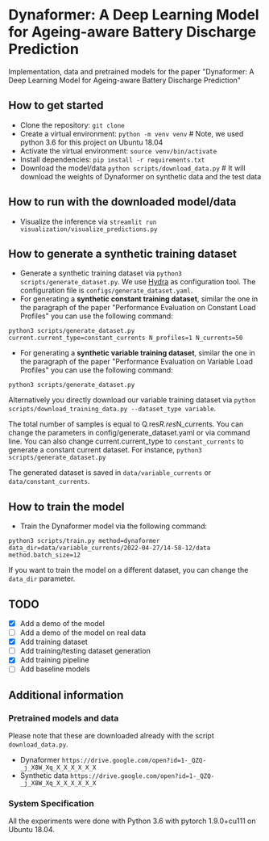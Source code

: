 # Dynaformer: A Deep Learning Model for Ageing-aware Battery Discharge Prediction
Implementation, data and pretrained models for the paper "Dynaformer: A Deep Learning Model for Ageing-aware Battery Discharge Prediction"

## How to get started
* Clone the repository: `git clone`
* Create a virtual environment: `python -m venv venv` # Note, we used python 3.6 for this project on Ubuntu 18.04
* Activate the virtual environment: `source venv/bin/activate`
* Install dependencies: `pip install -r requirements.txt`
* Download the model/data `python scripts/download_data.py` # It will download the weights of Dynaformer on synthetic data and the test data

## How to run with the downloaded model/data
* Visualize the inference via `streamlit run visualization/visualize_predictions.py`

## How to generate a synthetic training dataset
* Generate a synthetic training dataset via `python3 scripts/generate_dataset.py`. We use [Hydra](https://github.com/facebookresearch/hydra) as configuration tool. The configuration file is `configs/generate_dataset.yaml`.
* For generating a **synthetic constant training dataset**, similar the one in the paragraph of the paper "Performance Evaluation on Constant Load Profiles" you can use the following command:
```
python3 scripts/generate_dataset.py current.current_type=constant_currents N_profiles=1 N_currents=50
```
* For generating a **synthetic variable training dataset**, similar the one in the paragraph of the paper "Performance Evaluation on Variable Load Profiles" you can use the following command:
```
python3 scripts/generate_dataset.py
```

Alternatively you directly download our variable training dataset via `python scripts/download_training_data.py --dataset_type variable`.


The total number of samples is equal to Q.res*R.res*N_currents. You can change the parameters in config/generate_dataset.yaml or via command line. 
You can also change current.current_type to `constant_currents` to generate a constant current dataset.
For instance,  `python3 scripts/generate_dataset.py`


The generated dataset is saved in `data/variable_currents` or `data/constant_currents`.

## How to train the model
* Train the Dynaformer model via the following command:
```
python3 scripts/train.py method=dynaformer data_dir=data/variable_currents/2022-04-27/14-58-12/data method.batch_size=12
```
If you want to train the model on a different dataset, you can change the `data_dir` parameter. 

## TODO
* [X] Add a demo of the model
* [ ] Add a demo of the model on real data
* [X] Add training dataset
* [ ] Add training/testing dataset generation
* [X] Add training pipeline
* [ ] Add baseline models

## Additional information
### Pretrained models and data 
Please note that these are downloaded already with the script `download_data.py`. 
* Dynaformer `https://drive.google.com/open?id=1-_QZQ-_j_X8W_Xq_X_X_X_X_X_X`
* Synthetic data `https://drive.google.com/open?id=1-_QZQ-_j_X8W_Xq_X_X_X_X_X_X`

### System Specification
All the experiments were done with Python 3.6 with pytorch 1.9.0+cu111 on Ubuntu 18.04.
